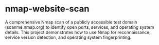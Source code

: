 # nmap-website-scan
A comprehensive Nmap scan of a publicly accessible test domain (scanme.nmap.org) to identify open ports, services, and operating system details. This project demonstrates how to use Nmap for reconnaissance, service version detection, and operating system fingerprinting.
